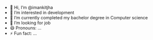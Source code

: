 - 👋 Hi, I’m @imankitjha
- 👀 I’m interested in development 
- 🌱 I’m currently completed my bachelor degree in Computer science
- 💞️ I’m looking for job
- 😄 Pronouns: ...
- ⚡ Fun fact: ...

<!---
imankitjha/imankitjha is a ✨ special ✨ repository because its `README.md` (this file) appears on your GitHub profile.
You can click the Preview link to take a look at your changes.
--->
